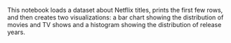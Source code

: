 This notebook loads a dataset about Netflix titles, prints the first few rows, and then creates two visualizations: a bar chart showing the distribution of movies and TV shows and a histogram showing the distribution of release years.
